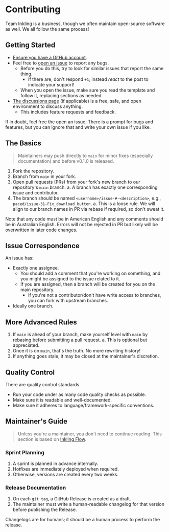 # Contributing

Team Inkling is a business, though we often maintain open-source software as well. We all follow the same process!

## Getting Started

- [Ensure you have a GitHub account][join].
- Feel free to [open an issue][report] to report any bugs.
  - Before you do this, try to look for similar issues that report the same thing.
    - If there are, don't respond `+1`; instead _react_ to the post to indicate your support!
  - When you open the issue, make sure you read the template and follow it, replacing sections as needed.
- [The discussions page][discussions] (if applicable) is a free, safe, and open environment to discuss anything.
  - This includes feature requests and feedback.

If in doubt, feel free the open an issue. There is a prompt for bugs and features, but you can ignore that and write 
your own issue if you like.

## The Basics

> Maintainers may push directly to `main` for minor fixes (especially documentation) and before v0.1.0 is released.

1. Fork the repository.
2. Branch from `main` in your fork.
3. Open pull requests (PRs) from your fork's new branch to our repository's `main` branch.
  a. A branch has exactly one corresponding issue and contributor.
4. The branch should be named `<username>/issue-#-<description>`, e.g., `paced/issue-31-Fix_download_button`.
  a. This is a loose rule. We will align to our branch names in PR via rebase if required, so don't sweat it.

Note that any code must be in American English and any comments should be in Australian English. Errors will not be
rejected in PR but likely will be overwritten in later code changes.

## Issue Correspondence

An issue has:

- Exactly one assignee.
  - You should add a comment that you're working on something, and you might be assigned to the issue related to it.
  - If you are assigned, then a branch will be created for you on the main repository.
    - If you're not a contributor/don't have write access to branches, you can fork with upstream branches.
- Ideally one branch.

## More Advanced Rules

1. If `main` is ahead of your branch, make yourself level with `main` by rebasing before submitting a pull request.
  a. This is optional but appreciated.
2. Once it is on `main`, that's the truth. No more rewriting history!
3. If anything goes stale, it may be closed at the maintainer's discretion.

## Quality Control

There are quality control standards.

- Run your code under as many code quality checks as possible.
- Make sure it is readable and well-documented.
- Make sure it adheres to language/framework-specific conventions.

## Maintainer's Guide

> Unless you're a maintainer, you don't need to continue reading. This section is based on [Inkling Flow][flow].

### Sprint Planning

1. A sprint is planned in advance internally.
2. Hotfixes are immediately deployed when required.
3. Otherwise, versions are created every two weeks.

### Release Documentation

1. On each `git tag`, a GitHub Release is created as a draft.
2. The maintainer must write a human-readable changelog for that version before publishing the Release.

Changelogs are for humans; it should be a human process to perform the release.

[join]:        https://github.com/join
[report]:      /issues/new
[discussions]: /discussions
[flow]:        https://github.com/teaminkling/doc-flow
